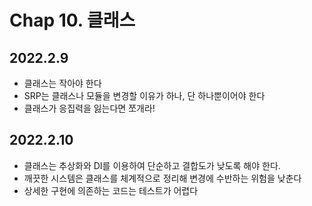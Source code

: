 # Chap 10. 클래스

## 2022.2.9

- 클래스는 작아야 한다
- SRP는 클래스나 모듈을 변경할 이유가 하나, 단 하나뿐이어야 한다
- 클래스가 응집력을 잃는다면 쪼개라!

## 2022.2.10

- 클래스는 추상화와 DI를 이용하여 단순하고 결합도가 낮도록 해야 한다.
- 깨끗한 시스템은 클래스를 체계적으로 정리해 변경에 수반하는 위험을 낮춘다
- 상세한 구현에 의존하는 코드는 테스트가 어렵다
